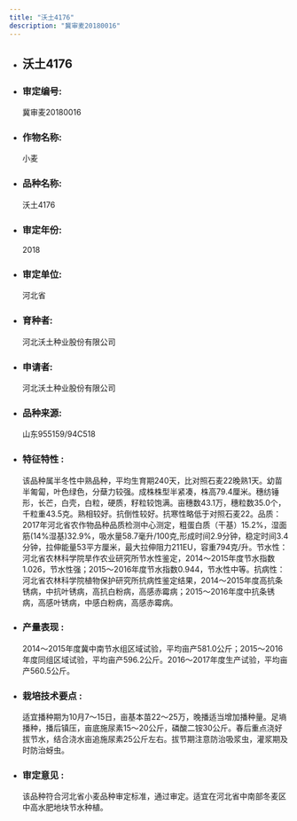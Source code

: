 ```yaml
---
title: "沃土4176"
description: "冀审麦20180016"
---
```

* ## 沃土4176
* ###  审定编号:  
   冀审麦20180016

*  ### 作物名称:  
   小麦

*   ###  品种名称: 
    沃土4176

*   ### 审定年份: 
    2018

*   ### 审定单位:  
    河北省

*   ### 育种者:  
    河北沃土种业股份有限公司

*   ### 申请者:  
    河北沃土种业股份有限公司

*   ### 品种来源:  
    山东955159/94C518

*   ### 特征特性 : 
    该品种属半冬性中熟品种，平均生育期240天，比对照石麦22晚熟1天。幼苗半匍匐，叶色绿色，分蘖力较强。成株株型半紧凑，株高79.4厘米。穗纺锤形，长芒，白壳，白粒，硬质，籽粒较饱满。亩穗数43.1万，穗粒数35.0个，千粒重43.5克。熟相较好。抗倒性较好。抗寒性略低于对照石麦22。品质：2017年河北省农作物品种品质检测中心测定，粗蛋白质（干基）15.2%，湿面筋(14%湿基)32.9%，吸水量58.7毫升/100克,形成时间2.9分钟，稳定时间3.4分钟，拉伸能量53平方厘米，最大拉伸阻力211EU，容重794克/升。节水性：河北省农林科学院旱作农业研究所节水性鉴定，2014～2015年度节水指数1.026，节水性强；2015～2016年度节水指数0.944，节水性中等。抗病性：河北省农林科学院植物保护研究所抗病性鉴定结果，2014～2015年度高抗条锈病，中抗叶锈病，高抗白粉病，高感赤霉病；2015～2016年度中抗条锈病，高感叶锈病，中感白粉病，高感赤霉病。

*   ### 产量表现 : 
    2014～2015年度冀中南节水组区域试验，平均亩产581.0公斤；2015～2016年度同组区域试验，平均亩产596.2公斤。2016～2017年度生产试验，平均亩产560.5公斤。

*   ### 栽培技术要点 : 
    适宜播种期为10月7～15日，亩基本苗22～25万，晚播适当增加播种量。足墒播种，播后镇压，亩底施尿素15～20公斤，磷酸二铵30公斤。春后重点浇好拔节水，结合浇水亩追施尿素25公斤左右。拔节期注意防治吸浆虫，灌浆期及时防治蚜虫。

*   ### 审定意见 : 
    该品种符合河北省小麦品种审定标准，通过审定。适宜在河北省中南部冬麦区中高水肥地块节水种植。
